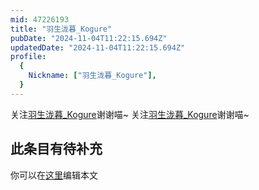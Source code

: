 ```yaml
---
mid: 47226193
title: "羽生泷暮_Kogure"
pubDate: "2024-11-04T11:22:15.694Z"
updatedDate: "2024-11-04T11:22:15.694Z"
profile:
  {
    Nickname: ["羽生泷暮_Kogure"],
  }
---
```


关注[羽生泷暮_Kogure](https://space.bilibili.com/47226193)谢谢喵~ 关注[羽生泷暮_Kogure](https://space.bilibili.com/47226193)谢谢喵~

## 此条目有待补充
你可以在[这里](https://github.com/Yuhanawa/VTuber.ICU/edit/master/src/content/v/羽生泷暮_Kogure/index.md)编辑本文
